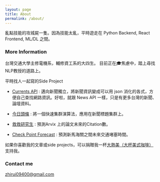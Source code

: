 ```yaml
---
layout: page
title: About
permalink: /about/
---
```


亂點技能的攻城屍一隻。因為技能太亂，平時遊走在 Python Backend, React Frontend, ML/DL 之間。

### More Information

台灣交通大學主修電機系，輔修資工系的大四生。
目前正在🎓焦慮中，踏上尋找NLP教授的道路上。

平時找人一起寫的Side Project

* [Currents API](https://currentsapi.services/) : 邁向新聞獨立，將新聞資訊變成可以用 json 消化的各式，方便自己查找網路資訊。好啦，就跟 News API 一樣，只是有更多台灣的新聞、論壇資料。

* [今日頭條](https://todayheadlines.live/) : 將一個快速集群演算法，應用在新聞標題集群上。

* [救救研究生](https://www.notify.institute/) :  預測Arvix 上的論文未來的Citation數。

* [Check Point Forecast](https://checkpointforecast.sg/) : 預測新馬海關之間未來交通堵塞時間。

如果你喜歡我的文章或side projects，可以捐贈我一杯[大熱美（大杯美式咖啡）](https://www.buymeacoffee.com/theblackcat102)支持我。

### Contact me

[zhirui09400@gmail.com](mailto:email@gmail.com)